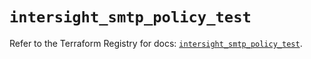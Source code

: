 # `intersight_smtp_policy_test`

Refer to the Terraform Registry for docs: [`intersight_smtp_policy_test`](https://registry.terraform.io/providers/ciscodevnet/intersight/1.0.71/docs/resources/smtp_policy_test).
